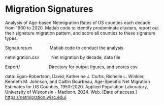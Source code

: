 # Migration Signatures

Analysis of Age-based Netmigration Rates of US counties each decade from 1960 to 2020. Matlab code to identify prodominate clusters, report out their signature migration pattern, and score all counties to these signature types.

Signatures.m &emsp; &emsp; &emsp; Matlab code to conduct the analysis

netmigration.csv &emsp; &emsp; Net migration by decade, data file

Export/ &emsp; &emsp; &emsp; &emsp; &emsp; Directory for output figures, and scores csv


data:
Egan-Robertson, David, Katherine J. Curtis, Richelle L. Winkler, Kenneth M. Johnson, and Caitlin Bourbeau, Age-Specific Net Migration Estimates for US Counties, 1950-2020. Applied Population Laboratory, University of Wisconsin - Madison, 2024. Web. [Date of access.] https://netmigration.wisc.edu/. 
